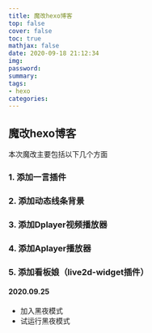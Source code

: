 ```yaml
---
title: 魔改hexo博客
top: false
cover: false
toc: true
mathjax: false
date: 2020-09-18 21:12:34
img:
password:
summary:
tags:
- hexo
categories:
---
```



## 魔改hexo博客

本次魔改主要包括以下几个方面

### 1. 添加一言插件

### 2. 添加动态线条背景

### 3. 添加Dplayer视频播放器

### 4. 添加Aplayer播放器

### 5. 添加看板娘（live2d-widget插件）


#### 2020.09.25 
- 加入黑夜模式
- 试运行黑夜模式
